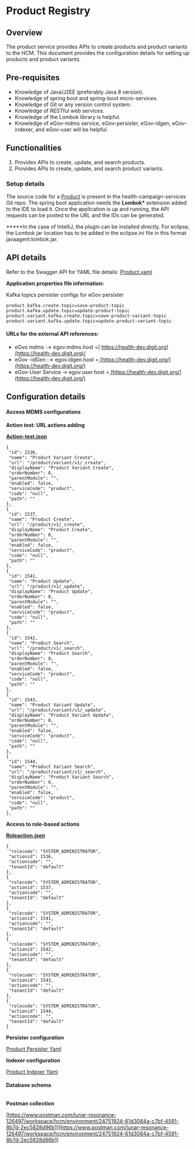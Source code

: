 # Product Registry

## Overview

The product service provides APIs to create products and product variants to the HCM. This document provides the configuration details for setting up products and product variants.

## Pre-requisites

* Knowledge of Java/J2EE (preferably Java 8 version).
* Knowledge of spring boot and spring-boot micro-services.
* Knowledge of Git or any version control system.
* Knowledge of RESTful web services.
* Knowledge of the Lombok library is helpful.
* Knowledge of eGov-mdms service, eGov-persister, eGov-idgen, eGov-indexer, and eGov-user will be helpful.

## Functionalities

1. Provides APIs to create, update, and search products.
2. Provides APIs to create, update, and search product variants.

### Setup details

The source code for a [Product](https://github.com/egovernments/health-campaign-services/tree/v1.1.0/health-services/product) is present in the health-campaign-services Git repo. The spring boot application needs the **Lombok\*** extension added to the IDE to load it. Once the application is up and running, the API requests can be posted to the URL and the IDs can be generated.

**\***In the case of IntelliJ, the plugin can be installed directly. For eclipse, the Lombok jar location has to be added in the eclipse.ini file in this format javaagent:lombok.jar.

## API details

Refer to the Swagger API for YAML file details: [Product.yaml](https://github.com/egovernments/health-campaign-services/blob/v1.1.0/docs/health-api-specs/contracts/registries/product.yml)

**Application.properties file information**_**:**_

Kafka topics persister configs for eGov persister

```
product.kafka.create.topic=save-product-topic
product.kafka.update.topic=update-product-topic
product.variant.kafka.create.topic=save-product-variant-topic
product.variant.kafka.update.topic=update-product-variant-topic

```

#### URLs for the external API references:

* eGvo mdms :-> egov.mdms.host =[ https://health-dev.digit.org](https://health-dev.digit.org)/
* eGov -idGen :-> egov.idgen.host =[ ](https://health-dev.digit.org)[https://health-dev.digit.org/](https://health-dev.digit.org/)
* eGov-User Service -> egov.user.host =[ ](https://health-dev.digit.org)[https://health-dev.digit.org/](https://health-dev.digit.org/)

## Configuration details

#### Access MDMS configurations

**Action test: URL actions adding**

[**Action-test.json**](https://github.com/egovernments/health-campaign-mdms/blob/v1.1.0/data/default/ACCESSCONTROL-ACTIONS-TEST/actions-test.json)

```
{
 "id": 1536,
 "name": "Product Variant Create",
 "url": "/product/variant/v1/_create",
 "displayName": "Product Variant Create",
 "orderNumber": 0,
 "parentModule": "",
 "enabled": false,
 "serviceCode": "product",
 "code": "null",
 "path": ""
},
{
 "id": 1537,
 "name": "Product Create",
 "url": "/product/v1/_create",
 "displayName": "Product Create",
 "orderNumber": 0,
 "parentModule": "",
 "enabled": false,
 "serviceCode": "product",
 "code": "null",
 "path": ""
},
{
 "id": 1541,
 "name": "Product Update",
 "url": "/product/v1/_update",
 "displayName": "Product Update",
 "orderNumber": 0,
 "parentModule": "",
 "enabled": false,
 "serviceCode": "product",
 "code": "null",
 "path": ""
},
{
 "id": 1542,
 "name": "Product Search",
 "url": "/product/v1/_search",
 "displayName": "Product Search",
 "orderNumber": 0,
 "parentModule": "",
 "enabled": false,
 "serviceCode": "product",
 "code": "null",
 "path": ""
},
{
 "id": 1543,
 "name": "Product Variant Update",
 "url": "/product/variant/v1/_update",
 "displayName": "Product Variant Update",
 "orderNumber": 0,
 "parentModule": "",
 "enabled": false,
 "serviceCode": "product",
 "code": "null",
 "path": ""
},
{
 "id": 1544,
 "name": "Product Variant Search",
 "url": "/product/variant/v1/_search",
 "displayName": "Product Variant Search",
 "orderNumber": 0,
 "parentModule": "",
 "enabled": false,
 "serviceCode": "product",
 "code": "null",
 "path": ""
},

```

**Access to role-based actions**

[**Roleaction.json**](https://github.com/egovernments/health-campaign-mdms/blob/v1.1.0/data/default/ACCESSCONTROL-ROLEACTIONS/roleactions.json)

```
{
 "rolecode": "SYSTEM_ADMINISTRATOR",
 "actionid": 1536,
 "actioncode": "",
 "tenantId": "default"
},
{
 "rolecode": "SYSTEM_ADMINISTRATOR",
 "actionid": 1537,
 "actioncode": "",
 "tenantId": "default"
},
{
 "rolecode": "SYSTEM_ADMINISTRATOR",
 "actionid": 1541,
 "actioncode": "",
 "tenantId": "default"
},
{
 "rolecode": "SYSTEM_ADMINISTRATOR",
 "actionid": 1542,
 "actioncode": "",
 "tenantId": "default"
},
{
 "rolecode": "SYSTEM_ADMINISTRATOR",
 "actionid": 1543,
 "actioncode": "",
 "tenantId": "default"
},
{
 "rolecode": "SYSTEM_ADMINISTRATOR",
 "actionid": 1544,
 "actioncode": "",
 "tenantId": "default"
}
```

**Persister configuration**

[Product Persister Yaml](https://github.com/egovernments/health-campaign-config/blob/v1.1.0/egov-persister/product-persister.yml)

**Indexer configuration**

[Product Indexer Yaml](https://github.com/egovernments/health-campaign-config/blob/v1.1.0/egov-indexer/product-indexer.yml)

#### Database schema

<figure><img src="https://lh6.googleusercontent.com/ON9ysxqa544TPaFSB9Ewhh0q72Wmy6vdaJFH0M2jBVPHeJj-blWUu14V9H0LBsDFg-AqeyGhDwICPxlmFaD8908ldxaqWccVMKuiVf0tO7Y0-O0ymutx5XGkzZgByWBnZMyuNQQ0OtVSWhDaI8UNcO0" alt=""><figcaption></figcaption></figure>

**Postman collection**

[https://www.postman.com/lunar-resonance-126497/workspace/hcm/environment/24751924-61d3084a-c7bf-4591-8b7d-2ec5828d96b1](https://www.postman.com/lunar-resonance-126497/workspace/hcm/environment/24751924-61d3084a-c7bf-4591-8b7d-2ec5828d96b1)
